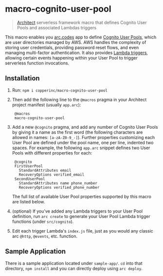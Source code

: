 # macro-cognito-user-pool

> [Architect](arc.codes) serverless framework macro that defines Cognito User Pools and associated Lambdas triggers

This macro enables you [arc.codes](arc.codes) app to define [Cognito User
Pools](https://docs.aws.amazon.com/cognito/latest/developerguide/cognito-user-identity-pools.html), which are user directories managed by AWS. AWS handles the complexity of storing user credentials, providing password reset flows, and even managing multi-factor authentication. It also provides [Lambda triggers](https://docs.aws.amazon.com/cognito/latest/developerguide/cognito-user-identity-pools-working-with-aws-lambda-triggers.html), allowing certain events happening within your User Pool to trigger serverless function invocations.

## Installation

1. Run: `npm i copperinc/macro-cognito-user-pool`

2. Then add the following line to the `@macros` pragma in your Architect project manifest (usually `app.arc`):

        @macros
        macro-cognito-user-pool

3. Add a new `@cognito` pragma, and add any number of Cognito User Pools by giving it a name
   as the first word (the following characters are allowed in names: `[a-zA-Z0-9_-]`). Further properties customizing each User Pool are defined under the pool name, one per line, indented two spaces. For example, the following `app.arc` snippet defines two User Pools with different properties for each:

        @cognito
        FirstUserPool
          StandardAttributes email
          RecoveryOptions verified_email
        SecondUserPool
          StandardAttributes name phone_number
          RecoveryOptions verified_phone_number

    The full list of available User Pool properties supported by this macro are
    listed below.
4. (optional) If you've added any Lambda triggers to your User Pool definition, run `arc create` to generate your User Pool Lambda trigger functions (under
   `src/cognito`).

5. Edit each trigger Lambda's `index.js` file, just as you would any classic arc
   `@http`, `@events`, etc. function.

## Sample Application

There is a sample application located under `sample-app/`. `cd` into that
directory, `npm install` and you can directly deploy using `arc deploy`.
